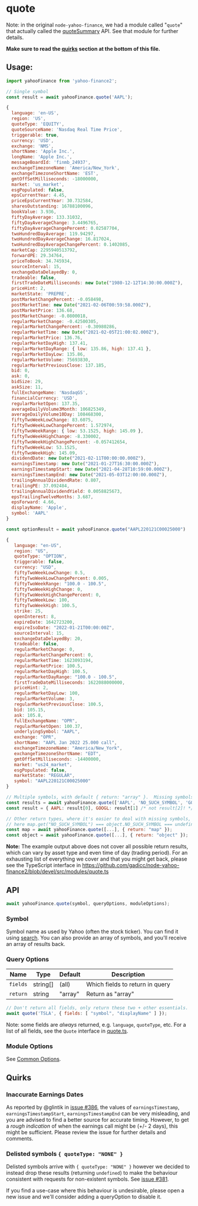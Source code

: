 # quote

Note: in the original `node-yahoo-finance`, we had a module called "`quote`"
that actually called the [quoteSummary](./quoteSummary.md) API.  See that
module for further details.

**Make sure to read the [quirks](#quirks) section at the bottom of this file.**

## Usage:

```js
import yahooFinance from 'yahoo-finance2';

// Single symbol
const result = await yahooFinance.quote('AAPL');

{
  language: 'en-US',
  region: 'US',
  quoteType: 'EQUITY',
  quoteSourceName: 'Nasdaq Real Time Price',
  triggerable: true,
  currency: 'USD',
  exchange: 'NMS',
  shortName: 'Apple Inc.',
  longName: 'Apple Inc.',
  messageBoardId: 'finmb_24937',
  exchangeTimezoneName: 'America/New_York',
  exchangeTimezoneShortName: 'EST',
  gmtOffSetMilliseconds: -18000000,
  market: 'us_market',
  esgPopulated: false,
  epsCurrentYear: 4.45,
  priceEpsCurrentYear: 30.732584,
  sharesOutstanding: 16788100096,
  bookValue: 3.936,
  fiftyDayAverage: 133.31032,
  fiftyDayAverageChange: 3.4496765,
  fiftyDayAverageChangePercent: 0.02587704,
  twoHundredDayAverage: 119.94297,
  twoHundredDayAverageChange: 16.817024,
  twoHundredDayAverageChangePercent: 0.1402085,
  marketCap: 2295940513792,
  forwardPE: 29.34764,
  priceToBook: 34.745934,
  sourceInterval: 15,
  exchangeDataDelayedBy: 0,
  tradeable: false,
  firstTradeDateMilliseconds: new Date("1980-12-12T14:30:00.000Z"),
  priceHint: 2,
  marketState: 'PREPRE',
  postMarketChangePercent: -0.058498,
  postMarketTime: new Date("2021-02-06T00:59:58.000Z"),
  postMarketPrice: 136.68,
  postMarketChange: -0.0800018,
  regularMarketChange: -0.42500305,
  regularMarketChangePercent: -0.30980286,
  regularMarketTime: new Date("2021-02-05T21:00:02.000Z"),
  regularMarketPrice: 136.76,
  regularMarketDayHigh: 137.41,
  regularMarketDayRange: { low: 135.86, high: 137.41 },
  regularMarketDayLow: 135.86,
  regularMarketVolume: 75693830,
  regularMarketPreviousClose: 137.185,
  bid: 0,
  ask: 0,
  bidSize: 29,
  askSize: 11,
  fullExchangeName: 'NasdaqGS',
  financialCurrency: 'USD',
  regularMarketOpen: 137.35,
  averageDailyVolume3Month: 106825349,
  averageDailyVolume10Day: 108468300,
  fiftyTwoWeekLowChange: 83.6075,
  fiftyTwoWeekLowChangePercent: 1.572974,
  fiftyTwoWeekRange: { low: 53.1525, high: 145.09 },
  fiftyTwoWeekHighChange: -8.330002,
  fiftyTwoWeekHighChangePercent: -0.057412654,
  fiftyTwoWeekLow: 53.1525,
  fiftyTwoWeekHigh: 145.09,
  dividendDate: new Date("2021-02-11T00:00:00.000Z"),
  earningsTimestamp: new Date("2021-01-27T16:30:00.000Z"),
  earningsTimestampStart: new Date("2021-04-28T10:59:00.000Z"),
  earningsTimestampEnd: new Date("2021-05-03T12:00:00.000Z"),
  trailingAnnualDividendRate: 0.807,
  trailingPE: 37.092484,
  trailingAnnualDividendYield: 0.0058825673,
  epsTrailingTwelveMonths: 3.687,
  epsForward: 4.66,
  displayName: 'Apple',
  symbol: 'AAPL'
}

const optionResult = await yahooFinance.quote("AAPL220121C00025000")

{
   language: "en-US",
   region: "US",
   quoteType: "OPTION",
   triggerable: false,
   currency: "USD",
   fiftyTwoWeekLowChange: 0.5,
   fiftyTwoWeekLowChangePercent: 0.005,
   fiftyTwoWeekRange: "100.0 - 100.5",
   fiftyTwoWeekHighChange: 0,
   fiftyTwoWeekHighChangePercent: 0,
   fiftyTwoWeekLow: 100,
   fiftyTwoWeekHigh: 100.5,
   strike: 25,
   openInterest: 8,
   expireDate: 1642723200,
   expireIsoDate: "2022-01-21T00:00:00Z",
   sourceInterval: 15,
   exchangeDataDelayedBy: 20,
   tradeable: false,
   regularMarketChange: 0,
   regularMarketChangePercent: 0,
   regularMarketTime: 1623093194,
   regularMarketPrice: 100.5,
   regularMarketDayHigh: 100.5,
   regularMarketDayRange: "100.0 - 100.5",
   firstTradeDateMilliseconds: 1622088000000,
   priceHint: 2,
   regularMarketDayLow: 100,
   regularMarketVolume: 3,
   regularMarketPreviousClose: 100.5,
   bid: 105.15,
   ask: 105.8,
   fullExchangeName: "OPR",
   regularMarketOpen: 100.37,
   underlyingSymbol: "AAPL",
   exchange: "OPR",
   shortName: "AAPL Jan 2022 25.000 call",
   exchangeTimezoneName: "America/New_York",
   exchangeTimezoneShortName: "EDT",
   gmtOffSetMilliseconds: -14400000,
   market: "us24_market",
   esgPopulated: false,
   marketState: "REGULAR",
   symbol: "AAPL220121C00025000"
}

// Multiple symbols, with default { return: "array" }.  Missing symbols skipped.
const results = await yahooFinance.quote(['AAPL', 'NO_SUCH_SYMBOL', 'GOOGL']);
const result = { AAPL: result[0], GOOGL: result[1] /* not result[2]! */ };

// Other return types, where it's easier to deal with missing symbols, e.g.
// here map.get("NO_SUCH_SYMBOL") === object.NO_SUCH_SYMBOL === undefined.
const map = await yahooFinance.quote([...], { return: "map" });
const object = await yahooFinance.quote([...], { return: "object" });
```

**Note:** The example output above does not cover all possible return results, which can vary by asset type and even time of day (trading period). For an exhausting list of everything we cover and that you might get back, please see the TypeScript interface in https://github.com/gadicc/node-yahoo-finance2/blob/devel/src/modules/quote.ts

## API

```js
await yahooFinance.quote(symbol, queryOptions, moduleOptions);
```

### Symbol

Symbol name as used by Yahoo (often the stock ticker).  You can find it
using [search](./search.md).  You can also provide
an array of symbols, and you'll receive an array of results back.

### Query Options

| Name          | Type      | Default    | Description                       |
| ------------- | ----------| ---------- | --------------------------------- |
| `fields`      | string[]  | (all)      | Which fields to return in query
| `return`      | string    | "array"    | Return as "array" | "map" | "object"

```js
// Don't return all fields, only return these two + other essentials.
await quote('TSLA', { fields: [ "symbol", "displayName" ] });
```

Note: some fields are *always* returned, e.g. `language`, `quoteType`, etc.
For a list of all fields, see the `Quote` interface in
[quote.ts](https://github.com/gadicc/node-yahoo-finance2/blob/devel/src/modules/quote.ts).

### Module Options

See [Common Options](../README.md#common-options).

<a name="quirks"></a>
## Quirks

### Inaccurate Earnings Dates

As reported by @glintik in
[issue #386](https://github.com/gadicc/node-yahoo-finance2/issues/386),
the values of
`earningsTimestamp`, `earningsTimestampStart`, `earningsTimestampEnd`
can be very misleading, and you are advised to find a better source for
accurate timing.  However, to get a *rough indication* of when the earnings
call might be (+/- 2 days), this might be sufficient.  Please review the
issue for further details and comments.

### Delisted symbols `{ quoteType: "NONE" }`

Delisted symbols arrive with `{ quoteType: "NONE" }` however we decided to
instead drop these results (returning `undefined`) to make the behaviour
consistent with requests for non-existent symbols.  See
[issue #381](https://github.com/gadicc/node-yahoo-finance2/issues/381).

If you find a use-case where this behaviour is undesirable, please open a
new issue and we'll consider adding a queryOption to disable it.
